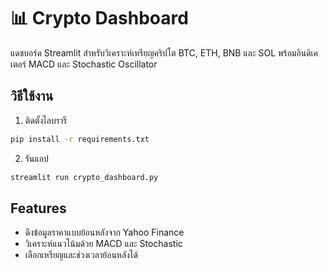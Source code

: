 # 📊 Crypto Dashboard

แดชบอร์ด Streamlit สำหรับวิเคราะห์เหรียญคริปโต BTC, ETH, BNB และ SOL พร้อมอินดิเคเตอร์ MACD และ Stochastic Oscillator

## วิธีใช้งาน

1. ติดตั้งไลบรารี
```bash
pip install -r requirements.txt
```

2. รันแอป
```bash
streamlit run crypto_dashboard.py
```

## Features

- ดึงข้อมูลราคาแบบย้อนหลังจาก Yahoo Finance
- วิเคราะห์แนวโน้มด้วย MACD และ Stochastic
- เลือกเหรียญและช่วงเวลาย้อนหลังได้